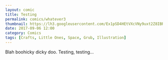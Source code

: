 ```yaml
---
layout: comic
title: Testing
permalink: comics/whatever3
thumbnail: https://lh3.googleusercontent.com/Ex1pSD4HEtVXcVNy9uxt2Z8IBREfKmtAprBJX0YMXny8A7y64fRDuKtzTAMOPSFd2YhrMyvmy3IHh8xe=s220-rw
date: 2017-09-06 12:00
category: Comics
tags: [Crafts, Little Ones, Space, Grub, Illustration]
---
```


Blah boohicky dicky doo. Testing, testing...
